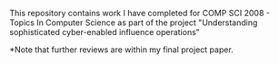 This repository contains work I have completed for COMP SCI 2008 - Topics In Computer Science as part of the project "Understanding sophisticated cyber-enabled influence operations"

*Note that further reviews are within my final project paper.

